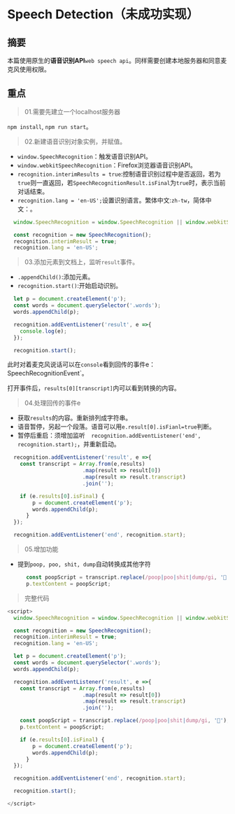 # Speech Detection（未成功实现）

## 摘要

本篇使用原生的**语音识别API**`web speech api`。同样需要创建本地服务器和同意麦克风使用权限。

## 重点

>01.需要先建立一个localhost服务器

`npm install`, `npm run start`。

>02.新建语音识别对象实例，并赋值。

- `window.SpeechRecognition`：触发语音识别API。
- `window.webkitSpeechRecognition`：Firefox浏览器语音识别API。
- `recognition.interimResults = true`:控制语音识别过程中是否返回，若为`true`则一直返回，若`SpeechRecognitionResult.isFinal`为`true`时，表示当前对话结束。
- `recognition.lang = 'en-US';`设置识别语言。繁体中文:`zh-tw`，简体中文：。

```javascript
  window.SpeechRecognition = window.SpeechRecognition || window.webkitSpeechRecognition;

  const recognition = new SpeechRecognition();
  recognition.interimResult = true;
  recognition.lang = 'en-US';
```

>03.添加元素到文档上，监听`result`事件。

- `.appendChild()`:添加元素。
- `recognition.start()`:开始启动识别。

```javascript
  let p = document.createElement('p');
  const words = document.querySelector('.words');
  words.appendChild(p);

  recognition.addEventListener('result', e =>{
    console.log(e);
  });

  recognition.start();
```

此时对着麦克风说话可以在`console`看到回传的事件e：SpeechRecognitionEvent`。

打开事件后，`results[0][transcript]`内可以看到转换的内容。

>04.处理回传的事件e

- 获取`results`的内容。重新排列成字符串。
- 语音暂停，另起一个段落。语音可以用`e.result[0].isFianl=true`判断。
- 暂停后重启：须增加监听`  recognition.addEventListener('end', recognition.start);`，并重新启动。

```javascript
  recognition.addEventListener('result', e =>{
    const transcript = Array.from(e,results)
                        .map(result => result[0])
                        .map(result => result.transcript)
                        .join('');

    if (e.results[0].isFinal) {
        p = document.createElement('p');
        words.appendChild(p);
      }
  });

  recognition.addEventListener('end', recognition.start);
```

>05.增加功能
- 提到`poop, poo, shit, dump`自动转换成其他字符


```javascript
      const poopScript = transcript.replace(/poop|poo|shit|dump/gi, '💩');
      p.textContent = poopScript;
```

> 完整代码

```javascript
<script>
  window.SpeechRecognition = window.SpeechRecognition || window.webkitSpeechRecognition;

  const recognition = new SpeechRecognition();
  recognition.interimResult = true;
  recognition.lang = 'en-US';

  let p = document.createElement('p');
  const words = document.querySelector('.words');
  words.appendChild(p);

  recognition.addEventListener('result', e =>{
    const transcript = Array.from(e,results)
                        .map(result => result[0])
                        .map(result => result.transcript)
                        .join('');

    const poopScript = transcript.replace(/poop|poo|shit|dump/gi, '💩');
    p.textContent = poopScript;

    if (e.results[0].isFinal) {
        p = document.createElement('p');
        words.appendChild(p);
      }
  });

  recognition.addEventListener('end', recognition.start);

  recognition.start();

</script>
```


